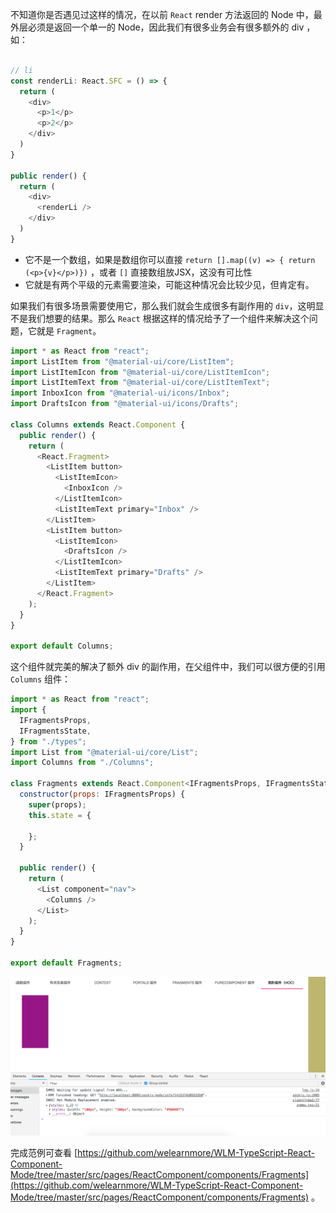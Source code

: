 不知道你是否遇见过这样的情况，在以前 `React` render 方法返回的 Node 中，最外层必须是返回一个单一的 Node，因此我们有很多业务会有很多额外的 div ，如：

```javascript

// li
const renderLi: React.SFC = () => {
  return (
    <div>
      <p>1</p>
      <p>2</p>
    </div>
  )
}

public render() {
  return (
    <div>
      <renderLi />
    </div>
  )
}
```

- 它不是一个数组，如果是数组你可以直接 `return [].map((v) => { return (<p>{v}</p>)})` ，或者 `[]` 直接数组放JSX，这没有可比性
- 它就是有两个平级的元素需要渲染，可能这种情况会比较少见，但肯定有。

如果我们有很多场景需要使用它，那么我们就会生成很多有副作用的 `div`，这明显不是我们想要的结果。那么 `React` 根据这样的情况给予了一个组件来解决这个问题，它就是 `Fragment`。

```javascript
import * as React from "react";
import ListItem from "@material-ui/core/ListItem";
import ListItemIcon from "@material-ui/core/ListItemIcon";
import ListItemText from "@material-ui/core/ListItemText";
import InboxIcon from "@material-ui/icons/Inbox";
import DraftsIcon from "@material-ui/icons/Drafts";

class Columns extends React.Component {
  public render() {
    return (
      <React.Fragment>
        <ListItem button>
          <ListItemIcon>
            <InboxIcon />
          </ListItemIcon>
          <ListItemText primary="Inbox" />
        </ListItem>
        <ListItem button>
          <ListItemIcon>
            <DraftsIcon />
          </ListItemIcon>
          <ListItemText primary="Drafts" />
        </ListItem>
      </React.Fragment>
    );
  }
}

export default Columns;
```

这个组件就完美的解决了额外 div 的副作用，在父组件中，我们可以很方便的引用 `Columns` 组件：

```javascript
import * as React from "react";
import {
  IFragmentsProps,
  IFragmentsState,
} from "./types";
import List from "@material-ui/core/List";
import Columns from "./Columns";

class Fragments extends React.Component<IFragmentsProps, IFragmentsState> {
  constructor(props: IFragmentsProps) {
    super(props);
    this.state = {

    };
  }

  public render() {
    return (
      <List component="nav">
        <Columns />
      </List>
    );
  }
}

export default Fragments;

```

![](../images/chap-04-05.png)

完成范例可查看 [https://github.com/welearnmore/WLM-TypeScript-React-Component-Mode/tree/master/src/pages/ReactComponent/components/Fragments](https://github.com/welearnmore/WLM-TypeScript-React-Component-Mode/tree/master/src/pages/ReactComponent/components/Fragments) 。
